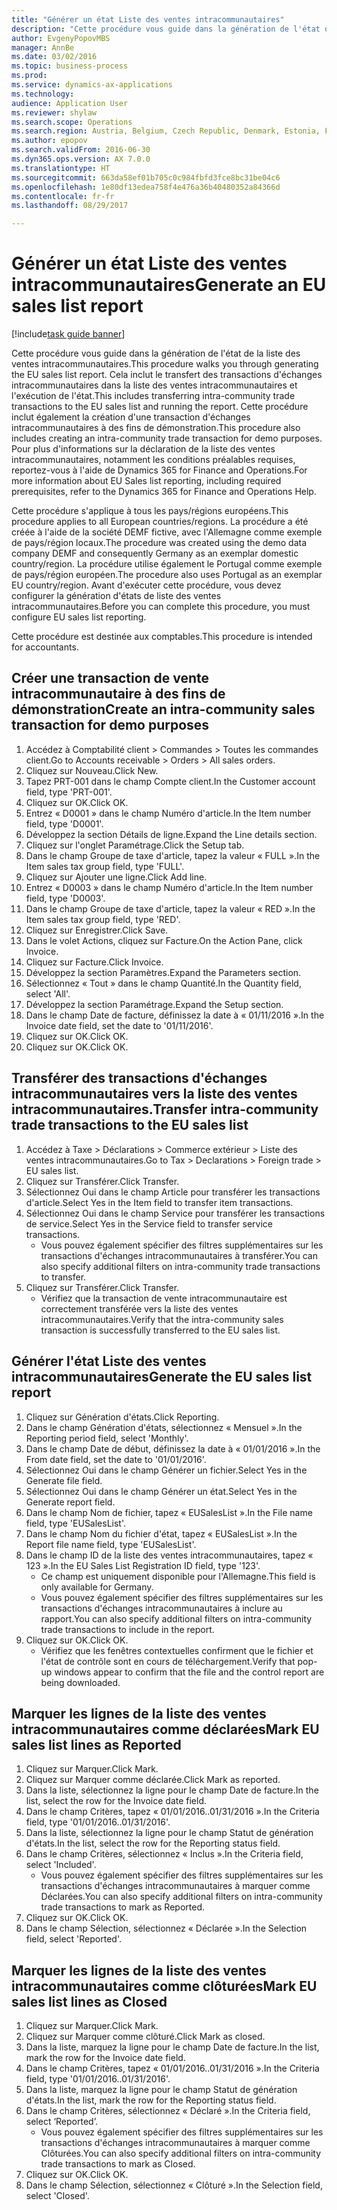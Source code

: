 ```yaml
--- 
title: "Générer un état Liste des ventes intracommunautaires"
description: "Cette procédure vous guide dans la génération de l'état de la liste des ventes intracommunautaires."
author: EvgenyPopovMBS
manager: AnnBe
ms.date: 03/02/2016
ms.topic: business-process
ms.prod: 
ms.service: dynamics-ax-applications
ms.technology: 
audience: Application User
ms.reviewer: shylaw
ms.search.scope: Operations
ms.search.region: Austria, Belgium, Czech Republic, Denmark, Estonia, Finland, France, Germany, Hungary, Ireland, Italy, Latvia, Lithuania, Netherlands, Poland, Spain, Sweden, United Kingdom
ms.author: epopov
ms.search.validFrom: 2016-06-30
ms.dyn365.ops.version: AX 7.0.0
ms.translationtype: HT
ms.sourcegitcommit: 663da58ef01b705c0c984fbfd3fce8bc31be04c6
ms.openlocfilehash: 1e80df13edea758f4e476a36b40480352a84366d
ms.contentlocale: fr-fr
ms.lasthandoff: 08/29/2017

---
```

# <a name="generate-an-eu-sales-list-report"></a><span data-ttu-id="aaa79-103">Générer un état Liste des ventes intracommunautaires</span><span class="sxs-lookup"><span data-stu-id="aaa79-103">Generate an EU sales list report</span></span>

[!include[task guide banner](../../includes/task-guide-banner.md)]

<span data-ttu-id="aaa79-104">Cette procédure vous guide dans la génération de l'état de la liste des ventes intracommunautaires.</span><span class="sxs-lookup"><span data-stu-id="aaa79-104">This procedure walks you through generating the EU sales list report.</span></span> <span data-ttu-id="aaa79-105">Cela inclut le transfert des transactions d'échanges intracommunautaires dans la liste des ventes intracommunautaires et l'exécution de l'état.</span><span class="sxs-lookup"><span data-stu-id="aaa79-105">This includes transferring intra-community trade transactions to the EU sales list and running the report.</span></span> <span data-ttu-id="aaa79-106">Cette procédure inclut également la création d'une transaction d'échanges intracommunautaires à des fins de démonstration.</span><span class="sxs-lookup"><span data-stu-id="aaa79-106">This  procedure also includes creating an intra-community trade transaction for demo purposes.</span></span> <span data-ttu-id="aaa79-107">Pour plus d'informations sur la déclaration de la liste des ventes intracommunautaires, notamment les conditions préalables requises, reportez-vous à l'aide de Dynamics 365 for Finance and Operations.</span><span class="sxs-lookup"><span data-stu-id="aaa79-107">For more information about EU Sales list reporting, including required prerequisites, refer to the Dynamics 365 for Finance and Operations Help.</span></span>

<span data-ttu-id="aaa79-108">Cette procédure s'applique à tous les pays/régions européens.</span><span class="sxs-lookup"><span data-stu-id="aaa79-108">This procedure applies to all European countries/regions.</span></span> <span data-ttu-id="aaa79-109">La procédure a été créée à l'aide de la société DEMF fictive, avec l'Allemagne comme exemple de pays/région locaux.</span><span class="sxs-lookup"><span data-stu-id="aaa79-109">The procedure was created using the demo data company DEMF and consequently Germany as an exemplar domestic country/region.</span></span> <span data-ttu-id="aaa79-110">La procédure utilise également le Portugal comme exemple de pays/région européen.</span><span class="sxs-lookup"><span data-stu-id="aaa79-110">The procedure also uses Portugal as an exemplar EU country/region.</span></span> <span data-ttu-id="aaa79-111">Avant d'exécuter cette procédure, vous devez configurer la génération d'états de liste des ventes intracommunautaires.</span><span class="sxs-lookup"><span data-stu-id="aaa79-111">Before you can complete this procedure, you must configure EU sales list reporting.</span></span>

<span data-ttu-id="aaa79-112">Cette procédure est destinée aux comptables.</span><span class="sxs-lookup"><span data-stu-id="aaa79-112">This procedure is intended for accountants.</span></span>


## <a name="create-an-intra-community-sales-transaction-for-demo-purposes"></a><span data-ttu-id="aaa79-113">Créer une transaction de vente intracommunautaire à des fins de démonstration</span><span class="sxs-lookup"><span data-stu-id="aaa79-113">Create an intra-community sales transaction for demo purposes</span></span>
1. <span data-ttu-id="aaa79-114">Accédez à Comptabilité client > Commandes > Toutes les commandes client.</span><span class="sxs-lookup"><span data-stu-id="aaa79-114">Go to Accounts receivable > Orders > All sales orders.</span></span>
2. <span data-ttu-id="aaa79-115">Cliquez sur Nouveau.</span><span class="sxs-lookup"><span data-stu-id="aaa79-115">Click New.</span></span>
3. <span data-ttu-id="aaa79-116">Tapez PRT-001 dans le champ Compte client.</span><span class="sxs-lookup"><span data-stu-id="aaa79-116">In the Customer account field, type 'PRT-001'.</span></span>
4. <span data-ttu-id="aaa79-117">Cliquez sur OK.</span><span class="sxs-lookup"><span data-stu-id="aaa79-117">Click OK.</span></span>
5. <span data-ttu-id="aaa79-118">Entrez « D0001 » dans le champ Numéro d'article.</span><span class="sxs-lookup"><span data-stu-id="aaa79-118">In the Item number field, type 'D0001'.</span></span>
6. <span data-ttu-id="aaa79-119">Développez la section Détails de ligne.</span><span class="sxs-lookup"><span data-stu-id="aaa79-119">Expand the Line details section.</span></span>
7. <span data-ttu-id="aaa79-120">Cliquez sur l'onglet Paramétrage.</span><span class="sxs-lookup"><span data-stu-id="aaa79-120">Click the Setup tab.</span></span>
8. <span data-ttu-id="aaa79-121">Dans le champ Groupe de taxe d'article, tapez la valeur « FULL ».</span><span class="sxs-lookup"><span data-stu-id="aaa79-121">In the Item sales tax group field, type 'FULL'.</span></span>
9. <span data-ttu-id="aaa79-122">Cliquez sur Ajouter une ligne.</span><span class="sxs-lookup"><span data-stu-id="aaa79-122">Click Add line.</span></span>
10. <span data-ttu-id="aaa79-123">Entrez « D0003 » dans le champ Numéro d'article.</span><span class="sxs-lookup"><span data-stu-id="aaa79-123">In the Item number field, type 'D0003'.</span></span>
11. <span data-ttu-id="aaa79-124">Dans le champ Groupe de taxe d'article, tapez la valeur « RED ».</span><span class="sxs-lookup"><span data-stu-id="aaa79-124">In the Item sales tax group field, type 'RED'.</span></span>
12. <span data-ttu-id="aaa79-125">Cliquez sur Enregistrer.</span><span class="sxs-lookup"><span data-stu-id="aaa79-125">Click Save.</span></span>
13. <span data-ttu-id="aaa79-126">Dans le volet Actions, cliquez sur Facture.</span><span class="sxs-lookup"><span data-stu-id="aaa79-126">On the Action Pane, click Invoice.</span></span>
14. <span data-ttu-id="aaa79-127">Cliquez sur Facture.</span><span class="sxs-lookup"><span data-stu-id="aaa79-127">Click Invoice.</span></span>
15. <span data-ttu-id="aaa79-128">Développez la section Paramètres.</span><span class="sxs-lookup"><span data-stu-id="aaa79-128">Expand the Parameters section.</span></span>
16. <span data-ttu-id="aaa79-129">Sélectionnez « Tout » dans le champ Quantité.</span><span class="sxs-lookup"><span data-stu-id="aaa79-129">In the Quantity field, select 'All'.</span></span>
17. <span data-ttu-id="aaa79-130">Développez la section Paramétrage.</span><span class="sxs-lookup"><span data-stu-id="aaa79-130">Expand the Setup section.</span></span>
18. <span data-ttu-id="aaa79-131">Dans le champ Date de facture, définissez la date à « 01/11/2016 ».</span><span class="sxs-lookup"><span data-stu-id="aaa79-131">In the Invoice date field, set the date to '01/11/2016'.</span></span>
19. <span data-ttu-id="aaa79-132">Cliquez sur OK.</span><span class="sxs-lookup"><span data-stu-id="aaa79-132">Click OK.</span></span>
20. <span data-ttu-id="aaa79-133">Cliquez sur OK.</span><span class="sxs-lookup"><span data-stu-id="aaa79-133">Click OK.</span></span>

## <a name="transfer-intra-community-trade-transactions-to-the-eu-sales-list"></a><span data-ttu-id="aaa79-134">Transférer des transactions d'échanges intracommunautaires vers la liste des ventes intracommunautaires.</span><span class="sxs-lookup"><span data-stu-id="aaa79-134">Transfer intra-community trade transactions to the EU sales list</span></span>
1. <span data-ttu-id="aaa79-135">Accédez à Taxe > Déclarations > Commerce extérieur > Liste des ventes intracommunautaires.</span><span class="sxs-lookup"><span data-stu-id="aaa79-135">Go to Tax > Declarations > Foreign trade > EU sales list.</span></span>
2. <span data-ttu-id="aaa79-136">Cliquez sur Transférer.</span><span class="sxs-lookup"><span data-stu-id="aaa79-136">Click Transfer.</span></span>
3. <span data-ttu-id="aaa79-137">Sélectionnez Oui dans le champ Article pour transférer les transactions d'article.</span><span class="sxs-lookup"><span data-stu-id="aaa79-137">Select Yes in the Item field to transfer item transactions.</span></span>
4. <span data-ttu-id="aaa79-138">Sélectionnez Oui dans le champ Service pour transférer les transactions de service.</span><span class="sxs-lookup"><span data-stu-id="aaa79-138">Select Yes in the Service field to transfer service transactions.</span></span>
    * <span data-ttu-id="aaa79-139">Vous pouvez également spécifier des filtres supplémentaires sur les transactions d'échanges intracommunautaires à transférer.</span><span class="sxs-lookup"><span data-stu-id="aaa79-139">You can also specify additional filters on intra-community trade transactions to transfer.</span></span>  
5. <span data-ttu-id="aaa79-140">Cliquez sur Transférer.</span><span class="sxs-lookup"><span data-stu-id="aaa79-140">Click Transfer.</span></span>
    * <span data-ttu-id="aaa79-141">Vérifiez que la transaction de vente intracommunautaire est correctement transférée vers la liste des ventes intracommunautaires.</span><span class="sxs-lookup"><span data-stu-id="aaa79-141">Verify that the intra-community sales transaction is successfully transferred to the EU sales list.</span></span>  

## <a name="generate-the-eu-sales-list-report"></a><span data-ttu-id="aaa79-142">Générer l'état Liste des ventes intracommunautaires</span><span class="sxs-lookup"><span data-stu-id="aaa79-142">Generate the EU sales list report</span></span>
1. <span data-ttu-id="aaa79-143">Cliquez sur Génération d'états.</span><span class="sxs-lookup"><span data-stu-id="aaa79-143">Click Reporting.</span></span>
2. <span data-ttu-id="aaa79-144">Dans le champ Génération d'états, sélectionnez « Mensuel ».</span><span class="sxs-lookup"><span data-stu-id="aaa79-144">In the Reporting period field, select 'Monthly'.</span></span>
3. <span data-ttu-id="aaa79-145">Dans le champ Date de début, définissez la date à « 01/01/2016 ».</span><span class="sxs-lookup"><span data-stu-id="aaa79-145">In the From date field, set the date to '01/01/2016'.</span></span>
4. <span data-ttu-id="aaa79-146">Sélectionnez Oui dans le champ Générer un fichier.</span><span class="sxs-lookup"><span data-stu-id="aaa79-146">Select Yes in the Generate file field.</span></span>
5. <span data-ttu-id="aaa79-147">Sélectionnez Oui dans le champ Générer un état.</span><span class="sxs-lookup"><span data-stu-id="aaa79-147">Select Yes in the Generate report field.</span></span>
6. <span data-ttu-id="aaa79-148">Dans le champ Nom de fichier, tapez « EUSalesList ».</span><span class="sxs-lookup"><span data-stu-id="aaa79-148">In the File name field, type 'EUSalesList'.</span></span>
7. <span data-ttu-id="aaa79-149">Dans le champ Nom du fichier d'état, tapez « EUSalesList ».</span><span class="sxs-lookup"><span data-stu-id="aaa79-149">In the Report file name field, type 'EUSalesList'.</span></span>
8. <span data-ttu-id="aaa79-150">Dans le champ ID de la liste des ventes intracommunautaires, tapez « 123 ».</span><span class="sxs-lookup"><span data-stu-id="aaa79-150">In the EU Sales List Registration ID field, type '123'.</span></span>
    * <span data-ttu-id="aaa79-151">Ce champ est uniquement disponible pour l'Allemagne.</span><span class="sxs-lookup"><span data-stu-id="aaa79-151">This field is only available for Germany.</span></span>  
    * <span data-ttu-id="aaa79-152">Vous pouvez également spécifier des filtres supplémentaires sur les transactions d'échanges intracommunautaires à inclure au rapport.</span><span class="sxs-lookup"><span data-stu-id="aaa79-152">You can also specify additional filters on intra-community trade transactions to include in the report.</span></span>  
9. <span data-ttu-id="aaa79-153">Cliquez sur OK.</span><span class="sxs-lookup"><span data-stu-id="aaa79-153">Click OK.</span></span>
    * <span data-ttu-id="aaa79-154">Vérifiez que les fenêtres contextuelles confirment que le fichier et l'état de contrôle sont en cours de téléchargement.</span><span class="sxs-lookup"><span data-stu-id="aaa79-154">Verify that pop-up windows appear to confirm that the file and the control report are being downloaded.</span></span>  

## <a name="mark-eu-sales-list-lines-as-reported"></a><span data-ttu-id="aaa79-155">Marquer les lignes de la liste des ventes intracommunautaires comme déclarées</span><span class="sxs-lookup"><span data-stu-id="aaa79-155">Mark EU sales list lines as Reported</span></span>
1. <span data-ttu-id="aaa79-156">Cliquez sur Marquer.</span><span class="sxs-lookup"><span data-stu-id="aaa79-156">Click Mark.</span></span>
2. <span data-ttu-id="aaa79-157">Cliquez sur Marquer comme déclarée.</span><span class="sxs-lookup"><span data-stu-id="aaa79-157">Click Mark as reported.</span></span>
3. <span data-ttu-id="aaa79-158">Dans la liste, sélectionnez la ligne pour le champ Date de facture.</span><span class="sxs-lookup"><span data-stu-id="aaa79-158">In the list, select the row for the Invoice date field.</span></span>
4. <span data-ttu-id="aaa79-159">Dans le champ Critères, tapez « 01/01/2016..01/31/2016 ».</span><span class="sxs-lookup"><span data-stu-id="aaa79-159">In the Criteria field, type '01/01/2016..01/31/2016'.</span></span>
5. <span data-ttu-id="aaa79-160">Dans la liste, sélectionnez la ligne pour le champ Statut de génération d'états.</span><span class="sxs-lookup"><span data-stu-id="aaa79-160">In the list, select the row for the Reporting status field.</span></span>
6. <span data-ttu-id="aaa79-161">Dans le champ Critères, sélectionnez « Inclus ».</span><span class="sxs-lookup"><span data-stu-id="aaa79-161">In the Criteria field, select 'Included'.</span></span>
    * <span data-ttu-id="aaa79-162">Vous pouvez également spécifier des filtres supplémentaires sur les transactions d'échanges intracommunautaires à marquer comme Déclarées.</span><span class="sxs-lookup"><span data-stu-id="aaa79-162">You can also specify additional filters on intra-community trade transactions to mark as Reported.</span></span>  
7. <span data-ttu-id="aaa79-163">Cliquez sur OK.</span><span class="sxs-lookup"><span data-stu-id="aaa79-163">Click OK.</span></span>
8. <span data-ttu-id="aaa79-164">Dans le champ Sélection, sélectionnez « Déclarée ».</span><span class="sxs-lookup"><span data-stu-id="aaa79-164">In the Selection field, select 'Reported'.</span></span>

## <a name="mark-eu-sales-list-lines-as-closed"></a><span data-ttu-id="aaa79-165">Marquer les lignes de la liste des ventes intracommunautaires comme clôturées</span><span class="sxs-lookup"><span data-stu-id="aaa79-165">Mark EU sales list lines as Closed</span></span>
1. <span data-ttu-id="aaa79-166">Cliquez sur Marquer.</span><span class="sxs-lookup"><span data-stu-id="aaa79-166">Click Mark.</span></span>
2. <span data-ttu-id="aaa79-167">Cliquez sur Marquer comme clôturé.</span><span class="sxs-lookup"><span data-stu-id="aaa79-167">Click Mark as closed.</span></span>
3. <span data-ttu-id="aaa79-168">Dans la liste, marquez la ligne pour le champ Date de facture.</span><span class="sxs-lookup"><span data-stu-id="aaa79-168">In the list, mark the row for the Invoice date field.</span></span>
4. <span data-ttu-id="aaa79-169">Dans le champ Critères, tapez « 01/01/2016..01/31/2016 ».</span><span class="sxs-lookup"><span data-stu-id="aaa79-169">In the Criteria field, type '01/01/2016..01/31/2016'.</span></span>
5. <span data-ttu-id="aaa79-170">Dans la liste, marquez la ligne pour le champ Statut de génération d'états.</span><span class="sxs-lookup"><span data-stu-id="aaa79-170">In the list, mark the row for the Reporting status field.</span></span>
6. <span data-ttu-id="aaa79-171">Dans le champ Critères, sélectionnez « Déclaré ».</span><span class="sxs-lookup"><span data-stu-id="aaa79-171">In the Criteria field, select ‘Reported’.</span></span>
    * <span data-ttu-id="aaa79-172">Vous pouvez également spécifier des filtres supplémentaires sur les transactions d'échanges intracommunautaires à marquer comme Clôturées.</span><span class="sxs-lookup"><span data-stu-id="aaa79-172">You can also specify additional filters on intra-community trade transactions to mark as Closed.</span></span>  
7. <span data-ttu-id="aaa79-173">Cliquez sur OK.</span><span class="sxs-lookup"><span data-stu-id="aaa79-173">Click OK.</span></span>
8. <span data-ttu-id="aaa79-174">Dans le champ Sélection, sélectionnez « Clôturé ».</span><span class="sxs-lookup"><span data-stu-id="aaa79-174">In the Selection field, select 'Closed'.</span></span>


